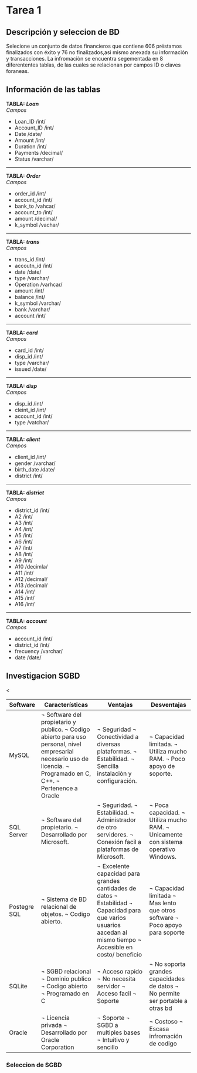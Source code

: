 # Tarea 1


## **Descripción y seleccion de BD**

Selecione un conjunto de datos financieros que contiene 606 préstamos finalizados con éxito y 76 no finalizados,asi mismo anexada su información y transacciones.
La infromaciòn se encuentra segementada en 8 diferententes tablas, de las cuales se relacionan por campos ID o claves foraneas. 
  

## Información de las tablas
**TABLA:** ***Loan***  
  *Campos*
 * Loan_ID /int/
 * Account_ID  /int/
 * Date /date/
 * Amount  /int/
 * Duration  /int/
 * Payments /decimal/
 * Status  /varchar/
----------
**TABLA:** ***Order***  
  *Campos*
 * order_id  /int/
 * account_id /int/
 * bank_to /vahcar/
 * account_to /int/
 * amount /decimal/
 * k_symbol /vachar/
----------
**TABLA:** ***trans***  
  *Campos*
 * trans_id /int/
 * accoutn_id /int/
 * date /date/
 * type /varchar/
 * Operation /varhcar/
 * amount /int/ 
 * balance /int/
 * k_symbol /varchar/
 * bank /varchar/
 * account /int/ 
------------
**TABLA:** ***card***  
  *Campos*
 * card_id /int/
 * disp_id /int/
 * type /varchar/
 * issued /date/ 
---------
**TABLA:** ***disp***  
  *Campos*
 * disp_id /int/
 * cleint_id /int/
 * account_id /int/
 * type /vatchar/  
-------
**TABLA:** ***client***  
  *Campos*
 * client_id /int/
 * gender /varchar/
 * birth_date /date/
 * district /int/ 
-------
**TABLA:** ***district***  
  *Campos*
 * district_id /int/
 * A2 /int/
 * A3 /int/
 * A4  /int/
 * A5 /int/
 * A6 /int/
 * A7 /int/
 * A8 /int/
 * A9 /int/
 * A10 /decimla/
 * A11 /int/
 * A12 /decimal/
 * A13 /decimal/
 * A14 /int/
 * A15 /int/
 * A16 /int/
--------
**TABLA:** ***account***  
  *Campos*
 * account_id /int/
 * district_id /int/
 * frecuency /varchar/
 * date /date/

  

## **Investigacion SGBD**
<table>
  <thead>
    <tr>
      <th>Software</th>
      <th>Características</th>
      <th>Ventajas</th>
      <th>Desventajas</th>
    </tr>
  </thead>
  <tbody>
    <tr>
      <td>MySQL</td>
      <td>
    ¬ Software del propietario y publico.  
    ¬ Codigo abierto para uso personal, nivel empresarial necesario uso de licencia. ¬ Programado en C, C++.  
    ¬ Pertenence a Oracle  </td>
      <td>
    ¬ Seguridad  
    ¬ Conectividad a diversas plataformas.  
    ¬ Estabilidad.   
    ¬ Sencilla instalaciòn y configuración.  </td>
      <td>
    ¬ Capacidad limitada.  
    ¬ Utiliza mucho RAM.  
    ¬  Poco apoyo de soporte.  
</td>
    </tr>
    <tr>
      <td>SQL Server</td>
      <td>
    ¬ Software del propietario.  
    ¬ Desarrollado por Microsoft.  </td>
      <td>
    ¬ Seguridad.  
    ¬ Estabilidad.  
    ¬ Administrador de otro servidores.  
    ¬ Conexión facil a plataformas de Microsoft.  </td>
      <td>
    ¬ Poca capacidad.  
    ¬ Utiliza mucho RAM.   
    ¬ Unicamente con sistema operativo Windows.  </td>
    <<tr>
      <td>Postegre SQL</td>
      <td>
    ¬ Sistema de BD relacional de objetos.  
    ¬ Codigo abierto.  </td>
      <td>
    ¬ Excelente capacidad para grandes cantidades de datos
    ¬ Estabilidad
    ¬ Capacidad para que varios usuarios aacedan al mismo tiempo
    ¬ Accesible en costo/ beneficio</td>
      <td>
    ¬ Capacidad limitada
    ¬ Mas lento que otros software
    ¬ Poco apoyo para soporte</td> 
</td>
    </tr>
    <tr>
      <td>SQLite</td>
      <td>
    ¬ SGBD relacional
    ¬ Dominio publico 
    ¬ Codigo abierto
    ¬ Programado en C</td>
      <td>
    ¬ Acceso rapido
    ¬ No necesita servidor
    ¬ Acceso facil
    ¬ Soporte</td>
      <td>
    ¬ No soporta grandes capacidades de datos
    ¬ No permite ser portable a otras bd</td>
    </tr>
    <tr>
      <td>Oracle</td>
      <td>
    ¬ Licencia privada
    ¬ Desarrollado por Oracle Corporation</td>
      <td>
    ¬ Soporte
    ¬ SGBD a multiples bases
    ¬ Intuitivo y sencillo </td>
      <td>
    ¬ Costoso
    ¬ Escasa infromación de codigo</td>
    </tr>
  </tbody>
</table>

### Seleccion de SGBD